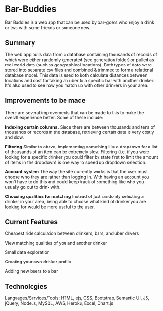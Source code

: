 # Bar-Buddies

Bar Buddies is a web app that can be used by bar-goers who enjoy a drink or two with some friends or someone new.

## Summary

The web app pulls data from a database containing thousands of records of which were either randomly generated (see generation folder) or pulled as real world data (such as geographical locations). Both types of data were stored into separate csv files and combined & trimmed to form a relational database model. This data is used to both calculate distances between locations and cost for taking an uber to a specific bar with another drinker. It's also used to see how you match up with other drinkers in your area.

## Improvements to be made

There are several improvements that can be made to this to make the overall experience better. Some of these include:

**Indexing certain columns.** Since there are between thousands and tens of thousands of records in the database, retrieving certain data is very costly and slow.

**Filtering** Similar to above, implementing something like a dropdown for a list of thousands of an item can be extremely slow. Filtering (i.e. if you were looking for a specific drinker you could filter by state first to limit the amount of items in the dropdown) is one way to speed up dropdown selection.

**Account system** The way the site currently works is that the user must choose who they are rather than logging in. With having an account you won't have to do this and could keep track of something like who you usually go out to drink with.

**Choosing qualities for matching** Instead of just randomly selecting a drinker in your area, being able to choose what kind of drinker you are looking for would be more useful to the user.

## Current Features

Cheapest ride calculation between drinkers, bars, and uber drivers

View matching qualities of you and another drinker

Small data exploration

Creating your own drinker profile

Adding new beers to a bar

## Technologies

Languages/Services/Tools: HTML, ejs, CSS, Bootstrap, Semantic UI, JS, jQuery, Node.js, MySQL, AWS, Heroku, Excel, Chart.js